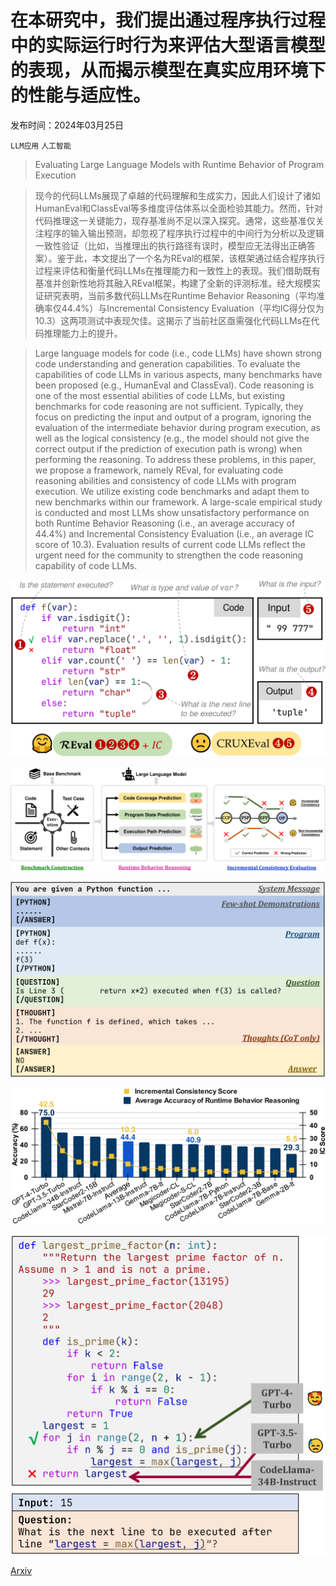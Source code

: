 # 在本研究中，我们提出通过程序执行过程中的实际运行时行为来评估大型语言模型的表现，从而揭示模型在真实应用环境下的性能与适应性。

发布时间：2024年03月25日

`LLM应用` `人工智能`

> Evaluating Large Language Models with Runtime Behavior of Program Execution

> 现今的代码LLMs展现了卓越的代码理解和生成实力，因此人们设计了诸如HumanEval和ClassEval等多维度评估体系以全面检验其能力。然而，针对代码推理这一关键能力，现存基准尚不足以深入探究。通常，这些基准仅关注程序的输入输出预测，却忽视了程序执行过程中的中间行为分析以及逻辑一致性验证（比如，当推理出的执行路径有误时，模型应无法得出正确答案）。鉴于此，本文提出了一个名为REval的框架，该框架通过结合程序执行过程来评估和衡量代码LLMs在推理能力和一致性上的表现。我们借助既有基准并创新性地将其融入REval框架，构建了全新的评测标准。经大规模实证研究表明，当前多数代码LLMs在Runtime Behavior Reasoning（平均准确率仅44.4%）与Incremental Consistency Evaluation（平均IC得分仅为10.3）这两项测试中表现欠佳。这揭示了当前社区亟需强化代码LLMs在代码推理能力上的提升。

> Large language models for code (i.e., code LLMs) have shown strong code understanding and generation capabilities. To evaluate the capabilities of code LLMs in various aspects, many benchmarks have been proposed (e.g., HumanEval and ClassEval). Code reasoning is one of the most essential abilities of code LLMs, but existing benchmarks for code reasoning are not sufficient. Typically, they focus on predicting the input and output of a program, ignoring the evaluation of the intermediate behavior during program execution, as well as the logical consistency (e.g., the model should not give the correct output if the prediction of execution path is wrong) when performing the reasoning. To address these problems, in this paper, we propose a framework, namely REval, for evaluating code reasoning abilities and consistency of code LLMs with program execution. We utilize existing code benchmarks and adapt them to new benchmarks within our framework. A large-scale empirical study is conducted and most LLMs show unsatisfactory performance on both Runtime Behavior Reasoning (i.e., an average accuracy of 44.4%) and Incremental Consistency Evaluation (i.e., an average IC score of 10.3). Evaluation results of current code LLMs reflect the urgent need for the community to strengthen the code reasoning capability of code LLMs.

![在本研究中，我们提出通过程序执行过程中的实际运行时行为来评估大型语言模型的表现，从而揭示模型在真实应用环境下的性能与适应性。](../../../paper_images/2403.16437/x1.png)

![在本研究中，我们提出通过程序执行过程中的实际运行时行为来评估大型语言模型的表现，从而揭示模型在真实应用环境下的性能与适应性。](../../../paper_images/2403.16437/x2.png)

![在本研究中，我们提出通过程序执行过程中的实际运行时行为来评估大型语言模型的表现，从而揭示模型在真实应用环境下的性能与适应性。](../../../paper_images/2403.16437/x3.png)

![在本研究中，我们提出通过程序执行过程中的实际运行时行为来评估大型语言模型的表现，从而揭示模型在真实应用环境下的性能与适应性。](../../../paper_images/2403.16437/x4.png)

![在本研究中，我们提出通过程序执行过程中的实际运行时行为来评估大型语言模型的表现，从而揭示模型在真实应用环境下的性能与适应性。](../../../paper_images/2403.16437/x5.png)

[Arxiv](https://arxiv.org/abs/2403.16437)